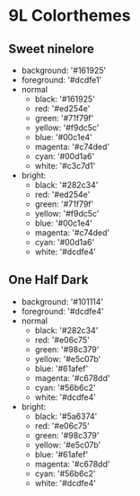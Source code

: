 # 9L Colorthemes

## Sweet ninelore

- background: '#161925'
- foreground: '#dcdfe1'
- normal
  - black:   '#161925'
  - red:     '#ed254e'
  - green:   '#71f79f'
  - yellow:  '#f9dc5c'
  - blue:    '#00c1e4'
  - magenta: '#c74ded'
  - cyan:    '#00d1a6'
  - white:   '#c3c7d1'
- bright:
  - black:   '#282c34'
  - red:     '#ed254e'
  - green:   '#71f79f'
  - yellow:  '#f9dc5c'
  - blue:    '#00c1e4'
  - magenta: '#c74ded'
  - cyan:    '#00d1a6'
  - white:   '#dcdfe4'

## One Half Dark

- background: '#101114'
- foreground: '#dcdfe4'
- normal
  - black:   '#282c34'
  - red:     '#e06c75'
  - green:   '#98c379'
  - yellow:  '#e5c07b'
  - blue:    '#61afef'
  - magenta: '#c678dd'
  - cyan:    '#56b6c2'
  - white:   '#dcdfe4'
- bright:
  - black:   '#5a6374'
  - red:     '#e06c75'
  - green:   '#98c379'
  - yellow:  '#e5c07b'
  - blue:    '#61afef'
  - magenta: '#c678dd'
  - cyan:    '#56b6c2'
  - white:   '#dcdfe4'

